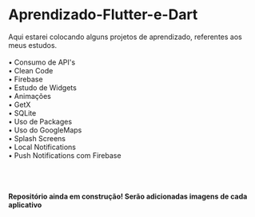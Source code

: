 # Aprendizado-Flutter-e-Dart
Aqui estarei colocando alguns projetos de aprendizado, referentes aos meus estudos.
<br> <br>
• Consumo de API's <br>
• Clean Code <br>
• Firebase <br>
• Estudo de Widgets <br>
• Animações <br>
• GetX <br>
• SQLite <br>
• Uso de Packages <br>
• Uso do GoogleMaps <br>
• Splash Screens <br>
• Local Notifications <br>
• Push Notifications com Firebase <br>

<br><br><br>
**Repositório ainda em construção! Serão adicionadas imagens de cada aplicativo**
